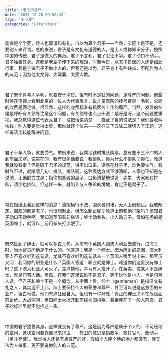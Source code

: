 ```yaml
---
title: "君子的尊严"
date: "2017-12-28 09:58:32"
tags: "王小波"
categories: "Literature"

---
```


笔者是个学究，待人也算谦和有礼，自以为算个君子——当然，实际上是不是，还要别人来评判。总的来说，君子是有文化有道德的人，是士人或称知识分子。按照中国的传统，君子是做人的典范。君子不言利。君子忍让不争。君子动口不动手。君子独善其身。这都是老辈子传下来的规矩，时至今日，以君子自居的人还是如此行事。我是宁做君子不做小人的，但我还是以为，君子身上有些缺点，不配作为人的典范；因为他太文弱、太窝囊、太受人欺。

<!--more-->
<br/>

君子既不肯与人争利，就要安于清贫。但有时不是钱的问题，是尊严的问题。前些时候在电视上看到北京的一位人大代表发言，说儿童医院的挂号费是一毛钱，公厕的收费是两毛钱。很显然，这样的收费标准有损医务工作的尊严。当然，发言的结尾是呼吁有关领导注意这个问题，有关领导也点点头说：是呀是呀，这个问题要重视。我总觉得这位代表太君子，没把话讲清楚——直截了当的说法是：我们要收两块钱。别人要是觉得太贵，那你就还个价来——这样三下五除二就切入了正题。这样说话比较能解决问题。

<br/>

君子不与人争，就要受气。举例来说，我乘地铁时排队购票，总有些不三不四的人到前面加塞。说实在的，我有很多话要说：我排队，你为什么不排队？你忙，难道我就没有事？但是碍于君子的规范，讲不出口来。话憋在肚子里，难免要生气。有时气不过，就嚷嚷几句：排队，排队啊。这种表达方式不够清晰，人家也不知是在说他。正确的方式是：指住加塞者的鼻子，口齿清楚地说道：先生，大家都在排队，请你也排队。但这样一来，就陷入与人争论的境地，肯定不是君子了。

<br/>

常在报纸上看到这样的消息：流氓横行不法，围观者如堵，无人上前制止。我敢断定，围观的都是君子，也很想制止，但怎么制止呢？难道上前和他打架吗？须知君子动口不动手啊。我知道英国有句俗话：绅士动拳头，小人动刀子。假如在场的是英国绅士，就可以上前用拳头打流氓了。

<br/>

既然扯到了绅士，就可以多说几句。从前有个英国人到澳大利亚去旅行，过海关时，当地官员问他是干什么的。他答道：我是一个绅士。因为历史的原因，澳大利亚人不喜欢听到这句话，尤其不喜欢听到这句话从一个英国人嘴里说出来。那官员又问：我问你的职业是什么？英国人答道：职业就是绅士。难道你们这里没有绅士吗？这下澳大利亚人可火了，差点揍他，幸亏有人拉开了。在英美，说某人不是绅士，就是句骂人话。当然，在我们这里说谁不是君子，等于说他是小人，也是句骂人话。但君子和绅士不是一个概念。从字面上看，绅士（gentleman）是指温文有礼之人，其实远不止此。绅士要保持个人的荣誉和尊严，甚至可以说是这方面的专业户。坦白地说，他们有点狂傲自大。但也有一种好处：真正的绅士决不在危险面前止步。大战期间，英国绅士大批开赴前线为国捐躯，甚至死在了一般人前面。君子的标准里就不包括这一条。

<br/>

中国的君子独善其身，这样就没有了尊严。这是因为尊严是属于个人的、不可压缩的空间，这块空间要靠自己来捍卫——捍卫的意思是指敢争、敢打官司、敢动手（勇斗歹徒）。我觉得人还是有点尊严的好，假如个人连个待的地方都没有，就无法为人做事，更不要说做别人的典范。